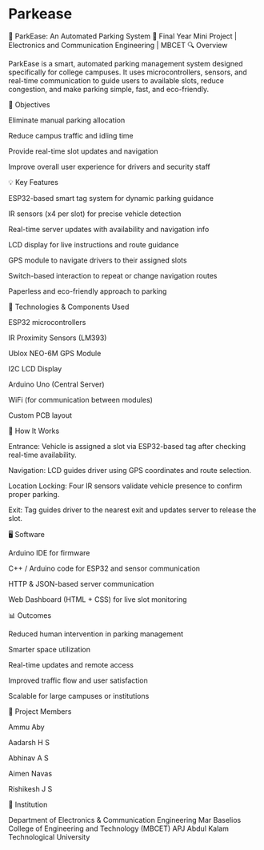 # Parkease
🚗 ParkEase: An Automated Parking System
📍 Final Year Mini Project | Electronics and Communication Engineering | MBCET
🔍 Overview

ParkEase is a smart, automated parking management system designed specifically for college campuses. It uses microcontrollers, sensors, and real-time communication to guide users to available slots, reduce congestion, and make parking simple, fast, and eco-friendly.

🎯 Objectives

Eliminate manual parking allocation

Reduce campus traffic and idling time

Provide real-time slot updates and navigation

Improve overall user experience for drivers and security staff

💡 Key Features

ESP32-based smart tag system for dynamic parking guidance

IR sensors (x4 per slot) for precise vehicle detection

Real-time server updates with availability and navigation info

LCD display for live instructions and route guidance

GPS module to navigate drivers to their assigned slots

Switch-based interaction to repeat or change navigation routes

Paperless and eco-friendly approach to parking

🔧 Technologies & Components Used

ESP32 microcontrollers

IR Proximity Sensors (LM393)

Ublox NEO-6M GPS Module

I2C LCD Display

Arduino Uno (Central Server)

WiFi (for communication between modules)

Custom PCB layout

🧠 How It Works

Entrance: Vehicle is assigned a slot via ESP32-based tag after checking real-time availability.

Navigation: LCD guides driver using GPS coordinates and route selection.

Location Locking: Four IR sensors validate vehicle presence to confirm proper parking.

Exit: Tag guides driver to the nearest exit and updates server to release the slot.

🖥️ Software

Arduino IDE for firmware

C++ / Arduino code for ESP32 and sensor communication

HTTP & JSON-based server communication

Web Dashboard (HTML + CSS) for live slot monitoring

📊 Outcomes

Reduced human intervention in parking management

Smarter space utilization

Real-time updates and remote access

Improved traffic flow and user satisfaction

Scalable for large campuses or institutions

📎 Project Members

Ammu Aby

Aadarsh H S

Abhinav A S

Aimen Navas

Rishikesh J S

🏫 Institution

Department of Electronics & Communication Engineering
Mar Baselios College of Engineering and Technology (MBCET)
APJ Abdul Kalam Technological University








